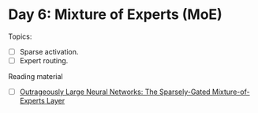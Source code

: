 # Day 6: Mixture of Experts (MoE)

Topics:

- [ ] Sparse activation.
- [ ] Expert routing.

Reading material

- [ ] [Outrageously Large Neural Networks: The Sparsely-Gated Mixture-of-Experts Layer](https://arxiv.org/abs/1701.06538)

